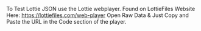 To Test Lottie JSON use the Lottie webplayer.  Found on LottieFiles Website Here: https://lottiefiles.com/web-player 
Open Raw Data & Just Copy and Paste the URL in the Code section of the player.
